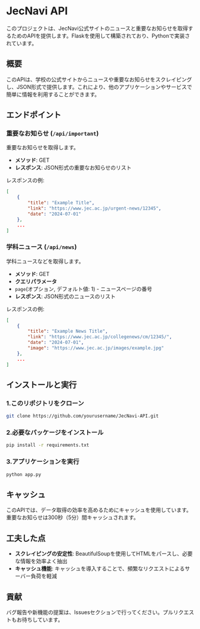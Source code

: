 # JecNavi API

このプロジェクトは、JecNavi公式サイトのニュースと重要なお知らせを取得するためのAPIを提供します。Flaskを使用して構築されており、Pythonで実装されています。

## 概要

このAPIは、学校の公式サイトからニュースや重要なお知らせをスクレイピングし、JSON形式で提供します。これにより、他のアプリケーションやサービスで簡単に情報を利用することができます。
## エンドポイント

### 重要なお知らせ (`/api/important`)

重要なお知らせを取得します。

- **メソッド**: GET
- **レスポンス**: JSON形式の重要なお知らせのリスト

レスポンスの例:
```json
[
    {
        "title": "Example Title",
        "link": "https://www.jec.ac.jp/urgent-news/12345",
        "date": "2024-07-01"
    },
    ...
]
```

### 学科ニュース (`/api/news`)

学科ニュースなどを取得します。

- **メソッド**: GET
- **クエリパラメータ**
 - `page`(オプション, デフォルト値: 1) - ニュースページの番号
- **レスポンス**: JSON形式のニュースのリスト

レスポンスの例:
```json
[
    {
        "title": "Example News Title",
        "link": "https://www.jec.ac.jp/collegenews/cm/12345/",
        "date": "2024-07-01",
        "image": "https://www.jec.ac.jp/images/example.jpg"
    },
    ...
]
```
## インストールと実行

### 1.このリポジトリをクローン
```sh
git clone https://github.com/yourusername/JecNavi-API.git
```
### 2.必要なパッケージをインストール
```sh
pip install -r requirements.txt
```
### 3.アプリケーションを実行
```sh
python app.py
```

## キャッシュ
このAPIでは、データ取得の効率を高めるためにキャッシュを使用しています。重要なお知らせは300秒（5分）間キャッシュされます。

## 工夫した点
- **スクレイピングの安定性**: BeautifulSoupを使用してHTMLをパースし、必要な情報を効率よく抽出
- **キャッシュ機能**: キャッシュを導入することで、頻繁なリクエストによるサーバー負荷を軽減

## 貢献
バグ報告や新機能の提案は、Issuesセクションで行ってください。プルリクエストもお待ちしています。




